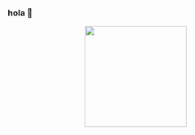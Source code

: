### hola 👋

<div id="header" align="center">
		<img src="https://twitter.com/i/status/1607376158147870726" alt="" width="200">
	</div>


<!--
**eric31t30/eric31t30** is a ✨ _special_ ✨ repository because its `README.md` (this file) appears on your GitHub profile.

Here are some ideas to get you started:

- 🔭 I’m currently working on ...
- 🌱 I’m currently learning ...
- 👯 I’m looking to collaborate on ...
- 🤔 I’m looking for help with ...
- 💬 Ask me about ...
- 📫 How to reach me: ...
- 😄 Pronouns: ...
- ⚡ Fun fact: ...
-->
